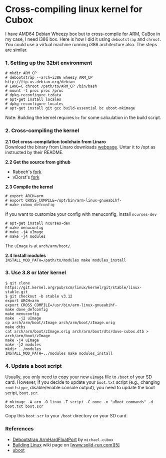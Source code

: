 # Cross-compiling linux kernel for Cubox

I have AMD64 Debian Wheezy box but to cross-compile for ARM,
CuBox in my case, I need i386 box. Here is how I did it using
`debootstrap` and `chroot`.  You could use a virtual machine
running i386 architecture also. The steps are similar.

### 1. Setting up the 32bit environment
```
# mkdir ARM_CP  
# debootstrap --arch=i386 wheezy ARM_CP http://ftp.us.debian.org/debian  
# LANG=C chroot /path/to/ARM_CP /bin/bash  
# mount -t proc proc /proc  
# dpkg-reconfigure tzdata  
# apt-get install locales  
# dpkg-reconfigure locales  
# apt-get install git gcc build-essential bc uboot-mkimage
```

Note: Building the kernel requires `bc` for some calculation in the build script.

### 2. Cross-compiling the kernel
**2.1 Get cross-compilation toolchain from Linaro**  
Download the binary from Linaro downloads [webpage][0].
Untar it to /opt as instructed by their README.

**2.2 Get the source from github**  
* Rabeeh's [fork][1]
* vDorst's [fork][2]

**2.3 Compile the kernel**

```
# export ARCH=arm  
# export CROSS_COMPILE=/opt/bin/arm-linux-gnueabihf-  
# make cubox_defconfig
```  

If you want to customize your config with menuconfig, install `ncurses-dev`  
```
# apt-get install ncurses-dev  
# make menuconfig
# make -j4 uImage  
# make -j4 modules
```

The `uImage` is at `arch/arm/boot/`.

**2.4 Install modules**  
`INSTALL_MOD_PATH=/path/to/modules make modules_install`

### 3. Use 3.8 or later kernel
```
$ git clone https://git.kernel.org/pub/scm/linux/kernel/git/stable/linux-stable.git  
$ git checkout -b stable v3.12  
export ARCH=arm  
export CROSS_COMPILE=/usr/bin/arm-linux-gnueabihf-  
make dove_defconfig  
make menuconfig  
make  -j2 uImage  
cp arch/arm/boot/zImage arch/arm/boot/zImage.orig  
make dtbs  
cat arch/arm/boot/zImage.orig arch/arm/boot/dts/dove-cubox.dtb > arch/arm/boot/zImage  
make -j4 uImage  
make -j2 modules  
mkdir ../modules  
INSTALL_MOD_PATH=../modules make modules_install
```

### 4. Update a boot script
Usually, you only need to copy your new `uImage` file to `/boot` of your SD card.
However, if you decide to update your `boot.txt` script (e.g., changing `rootfstype`,
disable/enable console output), you need to update the boot script, `boot.scr`.

`# mkimage -A arm -O linux -T script -C none -n "uBoot commands" -d boot.txt boot.scr`

Copy this `boot.scr` to your `/boot` directory on your SD card.

### References
* [Debootstrap ArmHardFloatPort][3] by `michael.cubox`
* [Building Linux][4] wiki page on [www.solid-run.com][5]
* [uboot][6]

[0]: http://www.linaro.org/downloads/ "Linaro Download"
[1]: https://github.com/rabeeh/linux "Rabeeh"
[2]: https://github.com/vDorst/linux "vDorst"
[3]: http://www.solid-run.com/mw/index.php?title=Debootstrap_ArmHardFloatPort "Debootstrap"
[4]: http://www.solid-run.com/mw/index.php?title=Building_Linux "Building Linux"
[5]: http://www.solid-run.com/ "SolidRun"
[6]: http://www.solid-run.com/mw/index.php?title=UBoot "UBoot"
